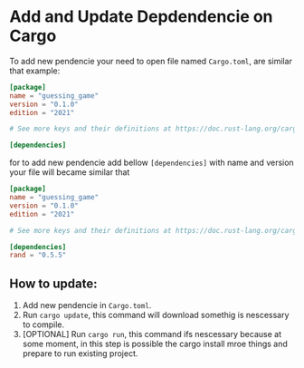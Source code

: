 # Add and Update Depdendencie on Cargo
To add new pendencie your need to open file named `Cargo.toml`, are similar that example:
```toml
[package]
name = "guessing_game"
version = "0.1.0"
edition = "2021"

# See more keys and their definitions at https://doc.rust-lang.org/cargo/reference/manifest.html

[dependencies]
```

for to add new pendencie add bellow `[dependencies]` with name and version your file will became similar that
```toml
[package]
name = "guessing_game"
version = "0.1.0"
edition = "2021"

# See more keys and their definitions at https://doc.rust-lang.org/cargo/reference/manifest.html

[dependencies]
rand = "0.5.5"
```

## How to update:
1. Add new pendencie in `Cargo.toml`.
2. Run `cargo update`, this command will download somethig is nescessary to compile.
3. [OPTIONAL] Run `cargo run`, this command ifs nescessary because at some moment, in this step is possible the cargo install mroe things and prepare to run existing project. 